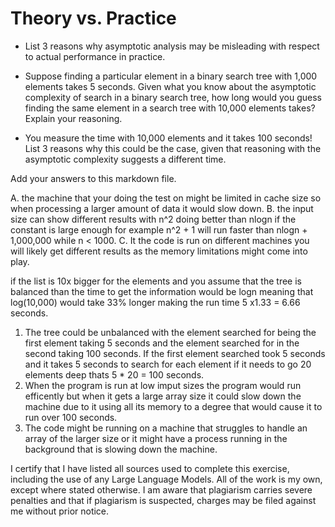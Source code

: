 # Theory vs. Practice

- List 3 reasons why asymptotic analysis may be misleading with respect to
  actual performance in practice.

- Suppose finding a particular element in a binary search tree with 1,000
  elements takes 5 seconds. Given what you know about the asymptotic complexity
  of search in a binary search tree, how long would you guess finding the same
  element in a search tree with 10,000 elements takes? Explain your reasoning.

- You measure the time with 10,000 elements and it takes 100 seconds! List 3
  reasons why this could be the case, given that reasoning with the asymptotic
  complexity suggests a different time.

Add your answers to this markdown file.

A. the machine that your doing the test on might be limited in cache size so when processing a larger amount of data it would slow down. 
B. the input size can show different results with n^2 doing better than nlogn if the constant is large enough for example n^2 + 1 will run faster than nlogn + 1,000,000 while n < 1000.
C. It the code is run on different machines you will likely get different results as the memory limitations might come into play.

 if the list is 10x bigger for the elements and you assume that the tree is balanced than the time to get the information would be logn meaning that log(10,000) would take 33% longer
 making the run time 5 x1.33 = 6.66 seconds.

1. The tree could be unbalanced with the element searched for being the first element taking 5 seconds and the element searched for in the second taking 100 seconds. If the first element searched took 5 seconds and it takes 5 seconds to search for each element if it needs to go 20 elements deep thats 5 * 20 = 100 seconds.
2. When the program is run at low imput sizes the program would run efficently but when it gets a large array size it could slow down the machine due to it using all its memory to a degree that would cause it to run over 100 seconds.
3. The code might be running on a machine that struggles to handle an array of the larger size or it might have a process running in the background that is slowing down the machine.
 


I certify that I have listed all sources used to complete this exercise, including the use of any Large Language Models. All of the work is my own, except where stated otherwise. I am aware that plagiarism carries severe penalties and that if plagiarism is suspected, charges may be filed against me without prior notice.
